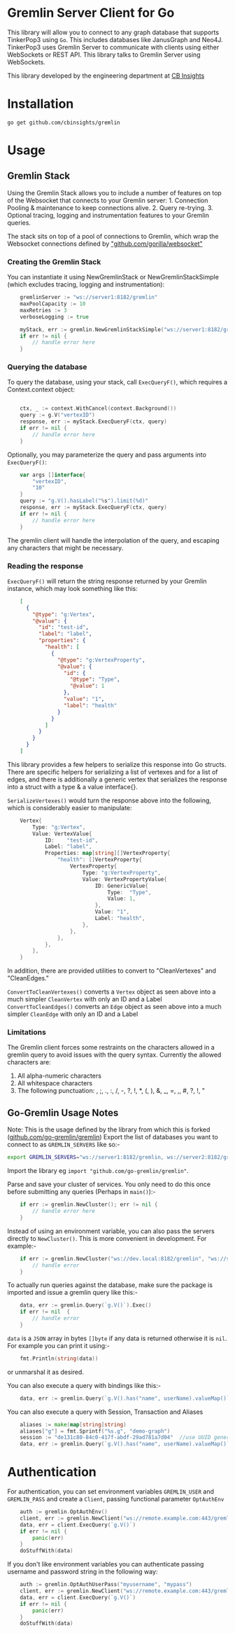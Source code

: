 # Gremlin Server Client for Go

This library will allow you to connect to any graph database that supports TinkerPop3 using `Go`. This includes databases like JanusGraph and Neo4J. TinkerPop3 uses Gremlin Server to communicate with clients using either WebSockets or REST API. This library talks to Gremlin Server using WebSockets.

This library developed by the engineering department at [CB Insights](https://www.cbinsights.com/)


Installation
==========
```
go get github.com/cbinsights/gremlin
```

Usage
======

Gremlin Stack
---------------

Using the Gremlin Stack allows you to include a number of features on top of the Websocket that connects to your Gremlin server:
	1. Connection Pooling & maintenance to keep connections alive.
	2. Query re-trying.
	3. Optional tracing, logging and instrumentation features to your Gremlin queries.

The stack sits on top of a pool of connections to Gremlin, which wrap the Websocket connections defined by ["github.com/gorilla/websocket"]("github.com/gorilla/websocket")

### Creating the Gremlin Stack

You can instantiate it using NewGremlinStack or NewGremlinStackSimple (which excludes tracing, logging and instrumentation):
```go
	gremlinServer := "ws://server1:8182/gremlin"
	maxPoolCapacity := 10
	maxRetries := 3
	verboseLogging := true

	myStack, err := gremlin.NewGremlinStackSimple("ws://server1:8182/gremlin", maxPoolCapacity, maxRetries, verboseLogging)
	if err != nil {
		// handle error here
	}
```

### Querying the database

To query the database, using your stack, call `ExecQueryF()`, which requires a Context.context object:
```go

	ctx, _ := context.WithCancel(context.Background())
	query := g.V("vertexID")
	response, err := myStack.ExecQueryF(ctx, query)
	if err != nil {
		// handle error here
	}
```

Optionally, you may parameterize the query and pass arguments into `ExecQueryF()`:
```go
	var args []interface{
		"vertexID",
		"10"
	}
	query := "g.V().hasLabel("%s").limit(%d)"
	response, err := myStack.ExecQueryF(ctx, query)
	if err != nil {
		// handle error here
	}

```
The gremlin client will handle the interpolation of the query, and escaping any characters that might be necessary.

### Reading the response

`ExecQueryF()` will return the string response returned by your Gremlin instance, which may look something like this:
```json
	[
	  {
	    "@type": "g:Vertex",
	    "@value": {
	      "id": "test-id",
	      "label": "label",
	      "properties": {
	        "health": [
	          {
	            "@type": "g:VertexProperty",
	            "@value": {
	              "id": {
	                "@type": "Type",
	                "@value": 1
	              },
	              "value": "1",
	              "label": "health"
	            }
	          }
	        ]
	      }
	    }
	  }
	]
```

This library provides a few helpers to serialize this response into Go structs. There are specific helpers for serializing a list of vertexes and for a list of edges, and there is additionally a generic vertex that serializes the response into a struct with a type & a value interface{}.

`SerializeVertexes()` would turn the response above into the following, which is considerably easier to manipulate:
```go
	Vertex{
		Type: "g:Vertex",
		Value: VertexValue{
			ID:    "test-id",
			Label: "label",
			Properties: map[string][]VertexProperty{
				"health": []VertexProperty{
					VertexProperty{
						Type: "g:VertexProperty",
						Value: VertexPropertyValue{
							ID: GenericValue{
								Type:  "Type",
								Value: 1,
							},
							Value: "1",
							Label: "health",
						},
					},
				},
			},
		},
	}
```

In addition, there are provided utilities to convert to "CleanVertexes" and "CleanEdges."

`ConvertToCleanVertexes()` converts a `Vertex` object as seen above into a much simpler `CleanVertex` with only an ID and a Label
`ConvertToCleanEdges()` converts an `Edge` object as seen above into a much simpler `CleanEdge` with only an ID and a Label


### Limitations

The Gremlin client forces some restraints on the characters allowed in a gremlin query to avoid issues with the query syntax. Currently the allowed characters are:
1. All alpha-numeric characters
2. All whitespace characters
3. The following punctuation: \, ;, ., :, /, -, ?, !, \*, (, ), &, \_, =, ,, #, ?, !, "


Go-Gremlin Usage Notes
---------
Note: This is the usage defined by the library from which this is forked ([github.com/go-gremlin/gremlin](github.com/go-gremlin/gremlin))
Export the list of databases you want to connect to as `GREMLIN_SERVERS` like so:-
```bash
export GREMLIN_SERVERS="ws://server1:8182/gremlin, ws://server2:8182/gremlin"
```

Import the library eg `import "github.com/go-gremlin/gremlin"`.

Parse and save your cluster of services. You only need to do this once before submitting any queries (Perhaps in `main()`):-
```go
	if err := gremlin.NewCluster(); err != nil {
		// handle error here
	}
```

Instead of using an environment variable, you can also pass the servers directly to `NewCluster()`. This is more convenient in development. For example:-
```go
	if err := gremlin.NewCluster("ws://dev.local:8182/gremlin", "ws://staging.local:8182/gremlin"); err != nil {
		// handle error
	}
```

To actually run queries against the database, make sure the package is imported and issue a gremlin query like this:-
```go
	data, err := gremlin.Query(`g.V()`).Exec()
	if err != nil  {
		// handle error
	}
```
`data` is a `JSON` array in bytes `[]byte` if any data is returned otherwise it is `nil`. For example you can print it using:-
```go
	fmt.Println(string(data))
```
or unmarshal it as desired.

You can also execute a query with bindings like this:-
```go
	data, err := gremlin.Query(`g.V().has("name", userName).valueMap()`).Bindings(gremlin.Bind{"userName": "john"}).Exec()
```

You can also execute a query with Session, Transaction and Aliases
```go
	aliases := make(map[string]string)
	aliases["g"] = fmt.Sprintf("%s.g", "demo-graph")
	session := "de131c80-84c0-417f-abdf-29ad781a7d04"  //use UUID generator
	data, err := gremlin.Query(`g.V().has("name", userName).valueMap()`).Bindings(gremlin.Bind{"userName": "john"}).Session(session).ManageTransaction(true).SetProcessor("session").Aliases(aliases).Exec()
```

Authentication
===
For authentication, you can set environment variables `GREMLIN_USER` and `GREMLIN_PASS` and create a `Client`, passing functional parameter `OptAuthEnv`

```go
	auth := gremlin.OptAuthEnv()
	client, err := gremlin.NewClient("ws://remote.example.com:443/gremlin", auth)
	data, err = client.ExecQuery(`g.V()`)
	if err != nil {
		panic(err)
	}
	doStuffWith(data)
```

If you don't like environment variables you can authenticate passing username and password string in the following way:
```go
	auth := gremlin.OptAuthUserPass("myusername", "mypass")
	client, err := gremlin.NewClient("ws://remote.example.com:443/gremlin", auth)
	data, err = client.ExecQuery(`g.V()`)
	if err != nil {
		panic(err)
	}
	doStuffWith(data)
```
